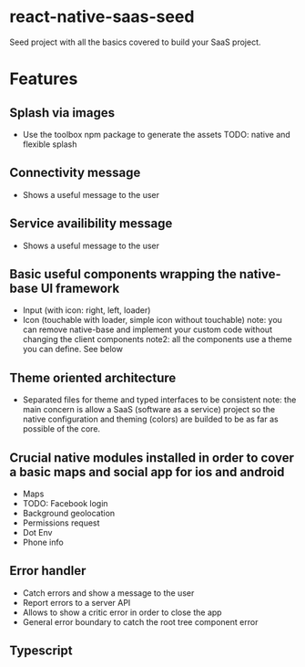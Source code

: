 # react-native-saas-seed
Seed project with all the basics covered to build your SaaS project.

# Features

## Splash via images
- Use the toolbox npm package to generate the assets
TODO: native and flexible splash

## Connectivity message
- Shows a useful message to the user

## Service availibility message
- Shows a useful message to the user

## Basic useful components wrapping the native-base UI framework
- Input (with icon: right, left, loader)
- Icon (touchable with loader, simple icon without touchable)
note: you can remove native-base and implement your custom code without changing the client components
note2: all the components use a theme you can define. See below

## Theme oriented architecture
- Separated files for theme and typed interfaces to be consistent
note: the main concern is allow a SaaS (software as a service) project so the native configuration and theming (colors) are builded to be as far as possible of the core.

## Crucial native modules installed in order to cover a basic maps and social app for ios and android
- Maps
- TODO: Facebook login
- Background geolocation
- Permissions request
- Dot Env
- Phone info

## Error handler
- Catch errors and show a message to the user
- Report errors to a server API
- Allows to show a critic error in order to close the app
- General error boundary to catch the root tree component error

## Typescript
